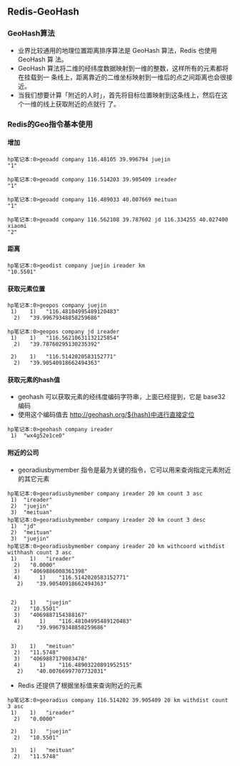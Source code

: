 ## Redis-GeoHash

### GeoHash算法

* 业界比较通用的地理位置距离排序算法是 GeoHash 算法，Redis 也使用 GeoHash 算 法。
* GeoHash 算法将二维的经纬度数据映射到一维的整数，这样所有的元素都将在挂载到一 条线上，距离靠近的二维坐标映射到一维后的点之间距离也会很接近。
* 当我们想要计算「附近的人时」，首先将目标位置映射到这条线上，然后在这个一维的线上获取附近的点就行 了。

### Redis的Geo指令基本使用

#### 增加

```
hp笔记本:0>geoadd company 116.48105 39.996794 juejin
"1"

hp笔记本:0>geoadd company 116.514203 39.905409 ireader
"1"

hp笔记本:0>geoadd company 116.489033 40.007669 meituan
"1"

hp笔记本:0>geoadd company 116.562108 39.787602 jd 116.334255 40.027400 xiaomi
"2"
```

#### 距离

```
hp笔记本:0>geodist company juejin ireader km
"10.5501"
```

#### 获取元素位置

```
hp笔记本:0>geopos company juejin
 1)    1)   "116.48104995489120483"
  2)   "39.99679348858259686"

hp笔记本:0>geopos company jd ireader
 1)    1)   "116.56210631132125854"
  2)   "39.78760295130235392"

 2)    1)   "116.5142020583152771"
  2)   "39.90540918662494363"

```

#### 获取元素的hash值

* geohash 可以获取元素的经纬度编码字符串，上面已经提到，它是 base32 编码
* 使用这个编码值去 http://geohash.org/${hash}中进行直接定位

```
hp笔记本:0>geohash company ireader
 1)  "wx4g52e1ce0"
```

#### 附近的公司

* georadiusbymember 指令是最为关键的指令，它可以用来查询指定元素附近的其它元素

```
hp笔记本:0>georadiusbymember company ireader 20 km count 3 asc
 1)  "ireader"
 2)  "juejin"
 3)  "meituan"
hp笔记本:0>georadiusbymember company ireader 20 km count 3 desc
 1)  "jd"
 2)  "meituan"
 3)  "juejin"
hp笔记本:0>georadiusbymember company ireader 20 km withcoord withdist withhash count 3 asc
 1)    1)   "ireader"
  2)   "0.0000"
  3)   "4069886008361398"
  4)      1)    "116.5142020583152771"
   2)    "39.90540918662494363"


 2)    1)   "juejin"
  2)   "10.5501"
  3)   "4069887154388167"
  4)      1)    "116.48104995489120483"
   2)    "39.99679348858259686"


 3)    1)   "meituan"
  2)   "11.5748"
  3)   "4069887179083478"
  4)      1)    "116.48903220891952515"
   2)    "40.00766997707732031"
```

* Redis 还提供了根据坐标值来查询附近的元素

```
hp笔记本:0>georadius company 116.514202 39.905409 20 km withdist count 3 asc
 1)    1)   "ireader"
  2)   "0.0000"

 2)    1)   "juejin"
  2)   "10.5501"

 3)    1)   "meituan"
  2)   "11.5748"
```



